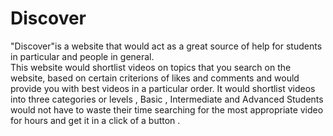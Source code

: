 # Discover
"Discover"is a website that would act as a great source of help for students in particular  and people in general.  
This website would shortlist videos on topics that you search on the website, based on certain criterions of likes and comments and would provide you with best videos in a particular order. It would shortlist videos into three categories or levels , Basic , Intermediate and Advanced
Students would not have to waste their time searching for the most appropriate video for hours and get it in a click of a button .
